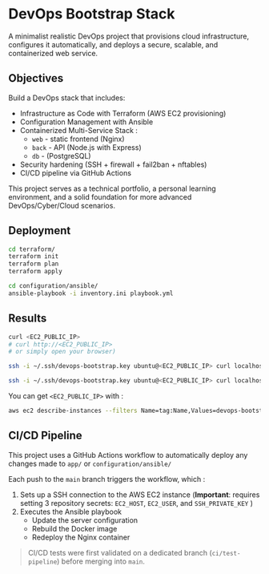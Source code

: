 # DevOps Bootstrap Stack

A minimalist realistic DevOps project that provisions cloud infrastructure, configures it automatically, and deploys a secure, scalable, and containerized web service.

## Objectives

Build a DevOps stack that includes:

- Infrastructure as Code with Terraform (AWS EC2 provisioning)
- Configuration Management with Ansible
- Containerized Multi-Service Stack :
	- `web` - static frontend (Nginx)
	- `back` - API (Node.js with Express)
	- `db` - (PostgreSQL)
- Security hardening (SSH + firewall + fail2ban + nftables)
- CI/CD pipeline via GitHub Actions

This project serves as a technical portfolio, a personal learning environment, and a solid foundation for more advanced DevOps/Cyber/Cloud scenarios.

## Deployment

```bash
cd terraform/
terraform init
terraform plan
terraform apply

cd configuration/ansible/
ansible-playbook -i inventory.ini playbook.yml
```

## Results

```bash
curl <EC2_PUBLIC_IP>
# curl http://<EC2_PUBLIC_IP>
# or simply open your browser)

ssh -i ~/.ssh/devops-bootstrap.key ubuntu@<EC2_PUBLIC_IP> curl localhost:8080/hello

ssh -i ~/.ssh/devops-bootstrap.key ubuntu@<EC2_PUBLIC_IP> curl localhost:8080/health
```

You can get `<EC2_PUBLIC_IP>` with :

```bash
aws ec2 describe-instances --filters Name=tag:Name,Values=devops-bootstrap-instance --query 'Reservations[*].Instances[*].NetworkInterfaces[*].Association.PublicIp' | grep [0-9] | sed -e 's/ *//' -e 's/"//g'
```

## CI/CD Pipeline

This project uses a GitHub Actions workflow to automatically deploy any changes made to `app/` or `configuration/ansible/`

Each push to the `main` branch triggers the workflow, which :

1. Sets up a SSH connection to the AWS EC2 instance (**Important**: requires setting 3 repository secrets: `EC2_HOST`, `EC2_USER`, and `SSH_PRIVATE_KEY` )
2. Executes the Ansible playbook
	- Update the server configuration
	- Rebuild the Docker image
	- Redeploy the Nginx container

> CI/CD tests were first validated on a dedicated branch (`ci/test-pipeline`) before merging into `main`.
